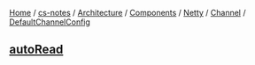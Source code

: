 [Home](https://mengxianbin.github.io) /
[cs-notes](https://mengxianbin.github.io/cs-notes/site) /
[Architecture](https://mengxianbin.github.io/cs-notes/site/Architecture) /
[Components](https://mengxianbin.github.io/cs-notes/site/Architecture/Components) /
[Netty](https://mengxianbin.github.io/cs-notes/site/Architecture/Components/Netty) /
[Channel](https://mengxianbin.github.io/cs-notes/site/Architecture/Components/Netty/Channel) /
[DefaultChannelConfig](https://mengxianbin.github.io/cs-notes/site/Architecture/Components/Netty/Channel/DefaultChannelConfig)

## [autoRead](https://mengxianbin.github.io/cs-notes/site/Architecture/Components/Netty/Channel/DefaultChannelConfig/autoRead)

